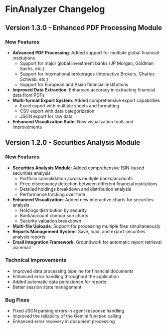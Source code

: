 # FinAnalyzer Changelog

## Version 1.3.0 - Enhanced PDF Processing Module

### New Features
- **Advanced PDF Processing**: Added support for multiple global financial institutions
  - Support for major global investment banks (JP Morgan, Goldman Sachs, etc.)
  - Support for international brokerages (Interactive Brokers, Charles Schwab, etc.)
  - Support for European and Asian financial institutions
- **Improved Data Extraction**: Enhanced accuracy in extracting financial data from PDFs
- **Multi-format Export System**: Added comprehensive export capabilities
  - Excel export with multiple sheets and formatting
  - CSV export with data categorization
  - JSON export for raw data
- **Enhanced Visualization Suite**: New visualization tools and improvements

## Version 1.2.0 - Securities Analysis Module

### New Features
- **Securities Analysis Module**: Added comprehensive ISIN-based securities analysis
  - Portfolio consolidation across multiple banks/accounts
  - Price discrepancy detection between different financial institutions
  - Detailed holdings breakdown and distribution analysis
  - Performance tracking over time
- **Enhanced Visualization**: Added new interactive charts for securities analysis
  - Holdings distribution by security
  - Bank/account comparison charts
  - Security valuation breakdown
- **Multi-file Uploads**: Support for processing multiple files simultaneously
- **Reports Management System**: Save, load, and export securities analysis reports
- **Email Integration Framework**: Groundwork for automatic report retrieval via email

### Technical Improvements
- Improved data processing pipeline for financial documents
- Enhanced error handling throughout the application
- Added automatic data persistence for reports
- Better session state management

### Bug Fixes
- Fixed JSON parsing errors in agent response handling
- Improved the reliability of the Gemini function calling
- Enhanced error recovery in document processing
